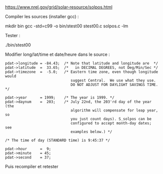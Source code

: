 https://www.nrel.gov/grid/solar-resource/solpos.html

Compiler les sources (installer gcc) :

mkdir bin
gcc -std=c99 -o bin/stest00 stest00.c solpos.c -lm

Tester :

./bin/stest00


Modifier long/lat/time et date/heure dans le source :

    pdat->longitude = -84.43;  /* Note that latitude and longitude are  */
    pdat->latitude  =  33.65;  /*   in DECIMAL DEGREES, not Deg/Min/Sec */
    pdat->timezone  =  -5.0;   /* Eastern time zone, even though longitude would
                                  suggest Central.  We use what they use.
                                  DO NOT ADJUST FOR DAYLIGHT SAVINGS TIME. */

    pdat->year      = 1999;    /* The year is 1999. */
    pdat->daynum    =  203;    /* July 22nd, the 203'rd day of the year (the
                                  algorithm will compensate for leap year, so
                                  you just count days). S_solpos can be
                                  configured to accept month-day dates; see
                                  examples below.) */

    /* The time of day (STANDARD time) is 9:45:37 */

    pdat->hour      =  9;
    pdat->minute    = 45;
    pdat->second    = 37;


Puis recompiler et retester
